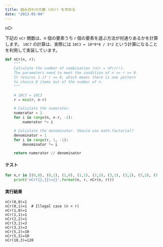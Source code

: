 ```yaml
---
title: 組み合わせの数 (nCr) を求める
date: "2013-05-04"
---
```


$nCr$

下記の `nCr` 関数は、n 個の要素うち r 個の要素を選ぶ方法が何通りあるかを計算します。
`10C7` の計算は、実際には `10C3 = 10*9*8 / 3*2` という計算になることを利用して実装しています。

```python
def nCr(n, r):
    """
    Calculate the number of combination (nCr = nPr/r!).
    The parameters need to meet the condition of n >= r >= 0.
    It returns 1 if r == 0, which means there is one pattern
    to choice 0 items out of the number of n.
    """

    # 10C7 = 10C3
    r = min(r, n-r)

    # Calculate the numerator.
    numerator = 1
    for i in range(n, n-r, -1):
        numerator *= i

    # Calculate the denominator. Should use math.factorial?
    denominator = 1
    for i in range(r, 1, -1):
        denominator *= i

    return numerator // denominator
```

#### テスト

```python
for n,r in [(0,0), (0,1), (1,0), (1,1), (2,2), (3,1), (3,2), (5,2), (5,3), (10, 3)]:
    print('nCr({},{})={}'.format(n, r, nCr(n, r)))
```

#### 実行結果

```
nCr(0,0)=1
nCr(0,1)=1  # Illegal case (n < r)
nCr(1,0)=1
nCr(1,1)=1
nCr(2,2)=1
nCr(3,1)=3
nCr(3,2)=3
nCr(5,2)=10
nCr(5,3)=10
nCr(10,3)=120
```

